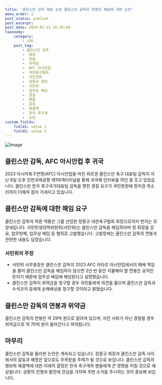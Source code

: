 ```yaml
---
title: '클린스만 감독 해임 논란 클린스만 감독의 연봉과 해임에 대한 논란'
menu_order: 1
post_status: publish
post_excerpt: 
post_date: 2024-02-13 16:39:49
taxonomy:
    category:
        - 사회
    post_tag:
        - 클린스만 감독
        -  해임
        -  연봉
        -  위약금
        -  AFC 아시안컵
        -  대한축구협회
        -  국민청원
        -  정몽규 회장
        -  서민위
        -  업무상 배임
        -  경질
        -  팬들
        -  갈등
        -  해결책
        -  한국 축구계
        -  논란
custom_fields:
    field1: value 1
    field2: value 2
---
```


![Image](https://imgnews.pstatic.net/image/057/2024/02/13/0001798961_001_20240213134203058.png?type=w647)

## 클린스만 감독, AFC 아시안컵 후 귀국
2023 아시아축구연맹(AFC) 아시안컵을 마친 위르겐 클린스만 축구 대표팀 감독이 지난 8일 오후 인천국제공항 제1여객터미널을 통해 귀국해 인터뷰를 하던 중 웃고 있었습니다. 클린스만 한국 축구국가대표팀 감독을 향한 경질 요구가 국민청원에 정치권 목소리까지 더해져 점차 거세지고 있습니다.
## 클린스만 감독에 대한 해임 요구
클린스만 감독의 여론 역풍은 그를 선임한 정몽규 대한축구협회 회장으로까지 번지는 모양새입니다. 서민민생대책위원회(서민위)는 클린스만 감독을 해임하라며 정 회장을 강요, 업무방해, 업무상 배임 등 혐의로 고발했습니다. 고발장에는 클린스만 감독의 연봉과 관련한 내용도 담겼습니다.
### 서민위의 주장
- 서민위 사무총장은 클린스만 감독이 2023 AFC 카타르 아시안컵에서의 패배 책임을 물어 클린스만 감독을 해임하지 않으면 2년 반 동안 지불해야 할 연봉은 공적인 돈이기 때문에 업무상 배임에 해당된다고 설명했습니다.
- 클린스만 감독이 위약금을 청구할 경우 국민들에게 의견을 물으며 클린스만 감독과 수석코치 등에게 손해배상을 청구할 것이라고 밝혔습니다.
## 클린스만 감독의 연봉과 위약금
클린스만 감독의 연봉은 약 29억 원으로 알려져 있으며, 자진 사퇴가 아닌 경질될 경우 위약금으로 약 70억 원이 들어간다고 파악됩니다.
## 마무리
클린스만 감독을 둘러싼 논란은 계속되고 있습니다. 정몽규 회장과 클린스만 감독 사이에서의 갈등과 해명은 앞으로도 주목받을 주제가 될 것으로 보입니다. 클린스만 감독의 행보와 해결책에 대한 미래의 결정은 한국 축구계와 팬들에게 큰 영향을 미칠 것으로 예상됩니다. 상황의 진행과 발전에 관심을 가지며 주변 소식을 주시하는 것이 중요해 보입니다.

